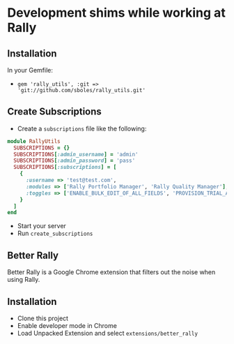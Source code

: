 # Development shims while working at Rally

## Installation
In your Gemfile:

* `gem 'rally_utils', :git => 'git://github.com/sboles/rally_utils.git'`

## Create Subscriptions
* Create a `subscriptions` file like the following:

```ruby
module RallyUtils
  SUBSCRIPTIONS = {}
  SUBSCRIPTIONS[:admin_username] = 'admin'
  SUBSCRIPTIONS[:admin_password] = 'pass'
  SUBSCRIPTIONS[:subscriptions] = [
    {
      :username => 'test@test.com',
      :modules => ['Rally Portfolio Manager', 'Rally Quality Manager'],
      :toggles => ['ENABLE_BULK_EDIT_OF_ALL_FIELDS', 'PROVISION_TRIAL_AND_COMMUNITY_IN_PROD']
    }
  ]
end
```
* Start your server
* Run `create_subscriptions`

## Better Rally
Better Rally is a Google Chrome extension that filters out the noise when using Rally. 

## Installation
* Clone this project
* Enable developer mode in Chrome
* Load Unpacked Extension and select `extensions/better_rally`
